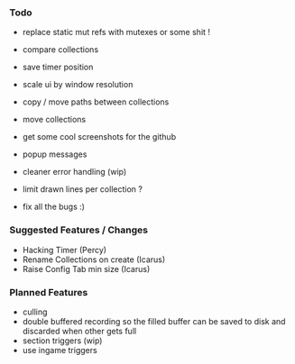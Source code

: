 ### Todo

- replace static mut refs with mutexes or some shit !
- compare collections

- save timer position
- scale ui by window resolution
- copy / move paths between collections
- move collections
- get some cool screenshots for the github
- popup messages
- cleaner error handling (wip)
- limit drawn lines per collection ?
- fix all the bugs :)

### Suggested Features / Changes

- Hacking Timer (Percy)
- Rename Collections on create (Icarus)
- Raise Config Tab min size (Icarus)

### Planned Features

- culling
- double buffered recording so the filled buffer can be saved to disk and discarded when other gets full
- section triggers (wip)
- use ingame triggers